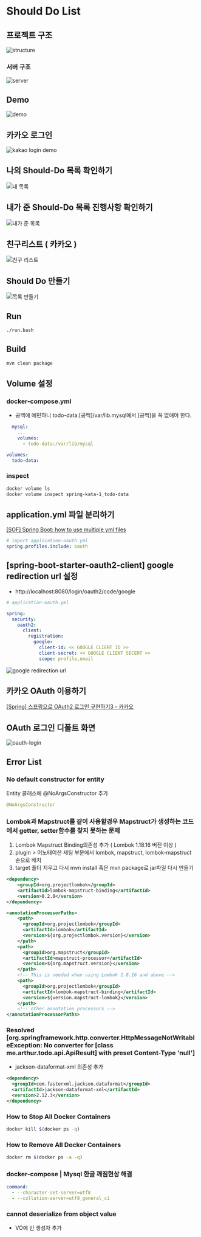 # Should Do List

## 프로젝트 구조

![structure](./figures/oauth-structure-2.png)

### 서버 구조

![server](./figures/server-1.png)

## Demo

![demo](./figures/should-do-list-001.gif)

## 카카오 로그인

![kakao login demo](./figures/kakao-login.gif)

## 나의 Should-Do 목록 확인하기

![내 목록](./figures/should-do-list-002.png)

## 내가 준 Should-Do 목록 진행사항 확인하기

![내가 준 목록](./figures/should-do-list-003.png)

## 친구리스트 ( 카카오 )

![친구 리스트](./figures/should-do-list-004.png)

## Should Do 만들기

![목록 만들기](./figures/should-do-list-005.png)

## Run

```bash
./run.bash
```

## Build

```bash
mvn clean package
```

## Volume 설정

### docker-compose.yml

- 공백에 예민하니 todo-data:[공백]/var/lib.mysql에서 [공백]을 꼭 없애야 한다.

```yml
  mysql:
    ...
    volumes:
      - todo-data:/var/lib/mysql

volumes:
  todo-data:
```

### inspect

```bash
docker volume ls
docker volume inspect spring-kata-1_todo-data
```

## application.yml 파일 분리하기

[[SOF] Spring Boot: how to use multiple yml files ](https://stackoverflow.com/questions/23134869/spring-boot-how-to-use-multiple-yml-files)

```yml
# import application-oauth.yml
spring.profiles.include: oauth
```

## [spring-boot-starter-oauth2-client] google redirection url 설정

- http://localhost:8080/login/oauth2/code/google

```yml
# application-oauth.yml

spring:
  security:
    oauth2:
      client:
        registration:
          google:
            client-id: << GOOGLE CLIENT ID >>
            client-secret: << GOOGLE CLIENT SECERT >>
            scope: profile,email
```

![google redirection url](./figures/google-redirection-url.png)

## 카카오 OAuth 이용하기

[[Spring] 스프링으로 OAuth2 로그인 구현하기3 - 카카오](https://loosie.tistory.com/302#h2)

## OAuth 로그인 디폴트 화면

![oauth-login](./figures/oauth-login.png)

<!-- ![kakao-login](./figures/kakao-oauth.png) -->

## Error List

### No default constructor for entity

Entity 클래스에 @NoArgsConstructor 추가

```java
@NoArgsConstructor
```

### Lombok과 Mapstruct를 같이 사용할경우 Mapstruct가 생성하는 코드에서 getter, setter함수를 찾지 못하는 문제

1. Lombok Mapstruct Binding의존성 추가 ( Lombok 1.18.16 버전 이상 )
2. plugin > 어노테이션 세팅 부분에서 lombok, mapstruct, lombok-mapstruct 순으로 배치
3. target 폴더 지우고 다시 mvn install 혹은 mvn package로 jar파일 다시 만들기

```xml
<dependency>
    <groupId>org.projectlombok</groupId>
    <artifactId>lombok-mapstruct-binding</artifactId>
    <version>0.2.0</version>
</dependency>
```

```xml
<annotationProcessorPaths>
    <path>
      <groupId>org.projectlombok</groupId>
      <artifactId>lombok</artifactId>
      <version>${org.projectlombok.version}</version>
    </path>
    <path>
      <groupId>org.mapstruct</groupId>
      <artifactId>mapstruct-processor</artifactId>
      <version>${org.mapstruct.version}</version>
    </path>
    <!-- This is needed when using Lombok 1.8.16 and above -->
    <path>
      <groupId>org.projectlombok</groupId>
      <artifactId>lombok-mapstruct-binding</artifactId>
      <version>${version.mapstruct-lombok}</version>
    </path>
    <!-- other annotation processors -->
</annotationProcessorPaths>
```

### Resolved [org.springframework.http.converter.HttpMessageNotWritableException: No converter for [class me.arthur.todo.api.ApiResult] with preset Content-Type 'null']

- jackson-dataformat-xml 의존성 추가

```xml
<dependency>
  <groupId>com.fasterxml.jackson.dataformat</groupId>
  <artifactId>jackson-dataformat-xml</artifactId>
  <version>2.12.3</version>
</dependency>
```

### How to Stop All Docker Containers

```bash
docker kill $(docker ps -q)
```

### How to Remove All Docker Containers

```bash
docker rm $(docker ps -a -q)
```

### docker-compose | Mysql 한글 깨짐현상 해결

```yml
command:
  - --character-set-server=utf8
  - --collation-server=utf8_general_ci
```

### cannot deserialize from object value

- VO에 빈 생성자 추가
